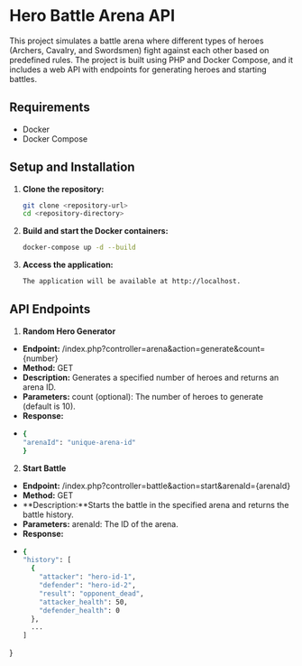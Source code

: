 # Hero Battle Arena API

This project simulates a battle arena where different types of heroes (Archers, Cavalry, and Swordsmen) fight against each other based on predefined rules. The project is built using PHP and Docker Compose, and it includes a web API with endpoints for generating heroes and starting battles.

## Requirements

- Docker
- Docker Compose

## Setup and Installation

1. **Clone the repository:**
   ```bash
   git clone <repository-url>
   cd <repository-directory>
   
2. **Build and start the Docker containers:**
   ```bash
   docker-compose up -d --build

3. **Access the application:**
   ```bash
   The application will be available at http://localhost.

## API Endpoints

1. **Random Hero Generator**
- **Endpoint:** /index.php?controller=arena&action=generate&count={number}
- **Method:** GET
- **Description:** Generates a specified number of heroes and returns an arena ID.
- **Parameters:** count (optional): The number of heroes to generate (default is 10).
- **Response:**    
- ```bash
  {
  "arenaId": "unique-arena-id" 
  }

2. **Start Battle**
- **Endpoint:** /index.php?controller=battle&action=start&arenaId={arenaId}
- **Method:** GET
- **Description:**Starts the battle in the specified arena and returns the battle history.
- **Parameters:** arenaId: The ID of the arena.
- **Response:**
- ```bash
  {
  "history": [
    {
      "attacker": "hero-id-1",
      "defender": "hero-id-2",
      "result": "opponent_dead",
      "attacker_health": 50,
      "defender_health": 0
    },
    ...
  ]
}